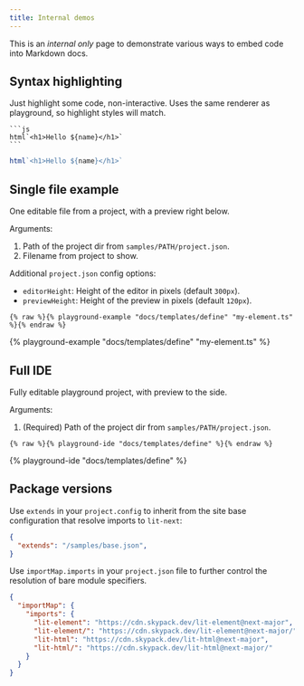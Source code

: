 ```yaml
---
title: Internal demos
---
```


This is an _internal only_ page to demonstrate various ways to embed code into
Markdown docs.

## Syntax highlighting

Just highlight some code, non-interactive. Uses the same renderer as playground,
so highlight styles will match.

````
```js
html`<h1>Hello ${name}</h1>`
```
````

```js
html`<h1>Hello ${name}</h1>`
```

## Single file example

One editable file from a project, with a preview right below.

Arguments:
1. Path of the project dir from `samples/PATH/project.json`.
2. Filename from project to show.

Additional `project.json` config options:
- `editorHeight`: Height of the editor in pixels (default `300px`).
- `previewHeight`: Height of the preview in pixels (default `120px`).

```
{% raw %}{% playground-example "docs/templates/define" "my-element.ts" %}{% endraw %}
```

{% playground-example "docs/templates/define" "my-element.ts" %}

## Full IDE

Fully editable playground project, with preview to the side.

Arguments:
1. (Required) Path of the project dir from `samples/PATH/project.json`.

```
{% raw %}{% playground-ide "docs/templates/define" %}{% endraw %}
```

{% playground-ide "docs/templates/define" %}

## Package versions

Use `extends` in your `project.config` to inherit from the site base
configuration that resolve imports to `lit-next`:

```json
{
  "extends": "/samples/base.json",
}
```

Use `importMap.imports` in your `project.json` file to further control the
resolution of bare module specifiers.

```json
{
  "importMap": {
    "imports": {
      "lit-element": "https://cdn.skypack.dev/lit-element@next-major",
      "lit-element/": "https://cdn.skypack.dev/lit-element@next-major/",
      "lit-html": "https://cdn.skypack.dev/lit-html@next-major",
      "lit-html/": "https://cdn.skypack.dev/lit-html@next-major/"
    }
  }
}
```
